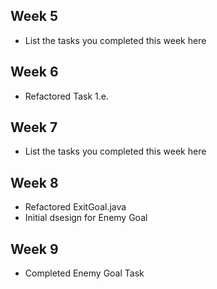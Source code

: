 ## Week 5

- List the tasks you completed this week here

## Week 6

- Refactored Task 1.e.

## Week 7

- List the tasks you completed this week here

## Week 8

- Refactored ExitGoal.java
- Initial dsesign for Enemy Goal

## Week 9

- Completed Enemy Goal Task
